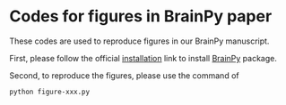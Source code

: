 # Codes for figures in BrainPy paper

These codes are used to reproduce figures in our BrainPy manuscript. 

First, please follow the official [installation](https://brainpy.readthedocs.io/en/latest/quickstart/installation.html) 
link to install [BrainPy](https://github.com/PKU-NIP-Lab/BrainPy) package. 

Second, to reproduce the figures, please use the command of 

```bash
python figure-xxx.py
```

